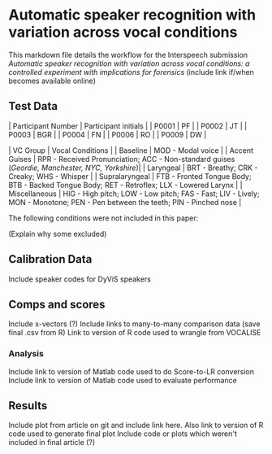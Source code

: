 # Automatic speaker recognition with variation across vocal conditions

This markdown file details the workflow for the Interspeech submission *Automatic speaker recognition with variation across vocal conditions: a controlled experiment with implications for forensics* (include link if/when becomes available online)

## Test Data

| Participant Number | Participant initials |
| P0001 | PF |
| P0002 | JT |
| P0003 | BGR |
| P0004 | FN |
| P0006 | RO |
| P0009 | DW |

| VC Group | Vocal Conditions |
| Baseline | MOD - Modal voice |
| Accent Guises | RPR - Received Pronunciation; ACC - Non-standard guises (*Geordie, Manchester, NYC, Yorkshire*)|
| Laryngeal | BRT - Breathy; CRK - Creaky; WHS - Whisper |
| Supralaryngeal | FTB - Fronted Tongue Body; BTB - Backed Tongue Body; RET - Retroflex; LLX - Lowered Larynx |
| Miscellaneous | HIG - High pitch; LOW - Low pitch; FAS - Fast; LIV - Lively; MON - Monotone; PEN - Pen between the teeth; PIN - Pinched nose |

The following conditions were not included in this paper:



(Explain why some excluded)


## Calibration Data
Include speaker codes for DyViS speakers


## Comps and scores

Include x-vectors (?)
Include links to many-to-many comparison data (save final .csv from R)
Link to version of R code used to wrangle from VOCALISE


### Analysis 

Include link to version of Matlab code used to do Score-to-LR conversion
Include link to version of Matlab code used to evaluate performance

## Results

Include plot from article on git and include link here. Also link to version of R code used to generate final plot
Include code or plots which weren't included in final article (?)